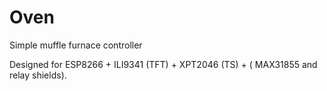# Oven
Simple muffle furnace controller

Designed for ESP8266 + ILI9341 (TFT) + XPT2046 (TS) + ( MAX31855 and relay shields).
